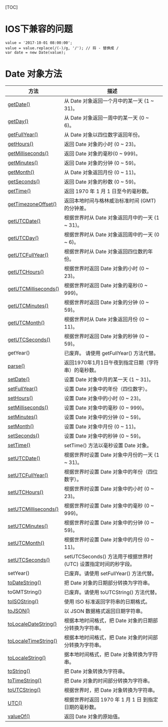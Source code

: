 [TOC]

# IOS下兼容的问题

```
value = '2017-10-01 08:00:00';
value = value.replace(/(-)/g, '/'); // 将 - 替换成 /
var date = new Date(value);
```



# Date 对象方法



| 方法                                       | 描述                                       |
| ---------------------------------------- | ---------------------------------------- |
| [getDate()](http://www.runoob.com/jsref/jsref-getdate.html) | 从 Date 对象返回一个月中的某一天 (1 ~ 31)。            |
| [getDay()](http://www.runoob.com/jsref/jsref-getday.html) | 从 Date 对象返回一周中的某一天 (0 ~ 6)。              |
| [getFullYear()](http://www.runoob.com/jsref/jsref-getfullyear.html) | 从 Date 对象以四位数字返回年份。                      |
| [getHours()](http://www.runoob.com/jsref/jsref-gethours.html) | 返回 Date 对象的小时 (0 ~ 23)。                  |
| [getMilliseconds()](http://www.runoob.com/jsref/jsref-getmilliseconds.html) | 返回 Date 对象的毫秒(0 ~ 999)。                  |
| [getMinutes()](http://www.runoob.com/jsref/jsref-getminutes.html) | 返回 Date 对象的分钟 (0 ~ 59)。                  |
| [getMonth()](http://www.runoob.com/jsref/jsref-getmonth.html) | 从 Date 对象返回月份 (0 ~ 11)。                  |
| [getSeconds()](http://www.runoob.com/jsref/jsref-getseconds.html) | 返回 Date 对象的秒数 (0 ~ 59)。                  |
| [getTime()](http://www.runoob.com/jsref/jsref-gettime.html) | 返回 1970 年 1 月 1 日至今的毫秒数。                 |
| [getTimezoneOffset()](http://www.runoob.com/jsref/jsref-gettimezoneoffset.html) | 返回本地时间与格林威治标准时间 (GMT) 的分钟差。              |
| [getUTCDate()](http://www.runoob.com/jsref/jsref-getutcdate.html) | 根据世界时从 Date 对象返回月中的一天 (1 ~ 31)。          |
| [getUTCDay()](http://www.runoob.com/jsref/jsref-getutcday.html) | 根据世界时从 Date 对象返回周中的一天 (0 ~ 6)。           |
| [getUTCFullYear()](http://www.runoob.com/jsref/jsref-getutcfullyear.html) | 根据世界时从 Date 对象返回四位数的年份。                  |
| [getUTCHours()](http://www.runoob.com/jsref/jsref-getutchours.html) | 根据世界时返回 Date 对象的小时 (0 ~ 23)。             |
| [getUTCMilliseconds()](http://www.runoob.com/jsref/jsref-getutcmilliseconds.html) | 根据世界时返回 Date 对象的毫秒(0 ~ 999)。             |
| [getUTCMinutes()](http://www.runoob.com/jsref/jsref-getutcminutes.html) | 根据世界时返回 Date 对象的分钟 (0 ~ 59)。             |
| [getUTCMonth()](http://www.runoob.com/jsref/jsref-getutcmonth.html) | 根据世界时从 Date 对象返回月份 (0 ~ 11)。             |
| [getUTCSeconds()](http://www.runoob.com/jsref/jsref-getutcseconds.html) | 根据世界时返回 Date 对象的秒钟 (0 ~ 59)。             |
| getYear()                                | 已废弃。 请使用 getFullYear() 方法代替。             |
| [parse()](http://www.runoob.com/jsref/jsref-parse.html) | 返回1970年1月1日午夜到指定日期（字符串）的毫秒数。             |
| [setDate()](http://www.runoob.com/jsref/jsref-setdate.html) | 设置 Date 对象中月的某一天 (1 ~ 31)。               |
| [setFullYear()](http://www.runoob.com/jsref/jsref-setfullyear.html) | 设置 Date 对象中的年份（四位数字）。                    |
| [setHours()](http://www.runoob.com/jsref/jsref-sethours.html) | 设置 Date 对象中的小时 (0 ~ 23)。                 |
| [setMilliseconds()](http://www.runoob.com/jsref/jsref-setmilliseconds.html) | 设置 Date 对象中的毫秒 (0 ~ 999)。                |
| [setMinutes()](http://www.runoob.com/jsref/jsref-setminutes.html) | 设置 Date 对象中的分钟 (0 ~ 59)。                 |
| [setMonth()](http://www.runoob.com/jsref/jsref-setmonth.html) | 设置 Date 对象中月份 (0 ~ 11)。                  |
| [setSeconds()](http://www.runoob.com/jsref/jsref-setseconds.html) | 设置 Date 对象中的秒钟 (0 ~ 59)。                 |
| [setTime()](http://www.runoob.com/jsref/jsref-settime.html) | setTime() 方法以毫秒设置 Date 对象。               |
| [setUTCDate()](http://www.runoob.com/jsref/jsref-setutcdate.html) | 根据世界时设置 Date 对象中月份的一天 (1 ~ 31)。          |
| [setUTCFullYear()](http://www.runoob.com/jsref/jsref-setutcfullyear.html) | 根据世界时设置 Date 对象中的年份（四位数字）。               |
| [setUTCHours()](http://www.runoob.com/jsref/jsref-setutchours.html) | 根据世界时设置 Date 对象中的小时 (0 ~ 23)。            |
| [setUTCMilliseconds()](http://www.runoob.com/jsref/jsref-setutcmilliseconds.html) | 根据世界时设置 Date 对象中的毫秒 (0 ~ 999)。           |
| [setUTCMinutes()](http://www.runoob.com/jsref/jsref-setutcminutes.html) | 根据世界时设置 Date 对象中的分钟 (0 ~ 59)。            |
| [setUTCMonth()](http://www.runoob.com/jsref/jsref-setutcmonth.html) | 根据世界时设置 Date 对象中的月份 (0 ~ 11)。            |
| [setUTCSeconds()](http://www.runoob.com/jsref/jsref-setutcseconds.html) | setUTCSeconds() 方法用于根据世界时 (UTC) 设置指定时间的秒字段。 |
| setYear()                                | 已废弃。请使用 setFullYear() 方法代替。              |
| [toDateString()](http://www.runoob.com/jsref/jsref-todatestring.html) | 把 Date 对象的日期部分转换为字符串。                    |
| toGMTString()                            | 已废弃。请使用 toUTCString() 方法代替。              |
| [toISOString()](http://www.runoob.com/jsref/jsref-toisostring.html) | 使用 ISO 标准返回字符串的日期格式。                     |
| [toJSON()](http://www.runoob.com/jsref/jsref-tojson.html) | 以 JSON 数据格式返回日期字符串。                      |
| [toLocaleDateString()](http://www.runoob.com/jsref/jsref-tolocaledatestring.html) | 根据本地时间格式，把 Date 对象的日期部分转换为字符串。           |
| [toLocaleTimeString()](http://www.runoob.com/jsref/jsref-tolocaletimestring.html) | 根据本地时间格式，把 Date 对象的时间部分转换为字符串。           |
| [toLocaleString()](http://www.runoob.com/jsref/jsref-tolocalestring.html) | 据本地时间格式，把 Date 对象转换为字符串。                 |
| [toString()](http://www.runoob.com/jsref/jsref-tostring-date.html) | 把 Date 对象转换为字符串。                         |
| [toTimeString()](http://www.runoob.com/jsref/jsref-totimestring.html) | 把 Date 对象的时间部分转换为字符串。                    |
| [toUTCString()](http://www.runoob.com/jsref/jsref-toutcstring.html) | 根据世界时，把 Date 对象转换为字符串。                   |
| [UTC()](http://www.runoob.com/jsref/jsref-utc.html) | 根据世界时返回 1970 年 1 月 1 日 到指定日期的毫秒数。        |
| [valueOf()](http://www.runoob.com/jsref/jsref-valueof-date.html) | 返回 Date 对象的原始值。                          |





